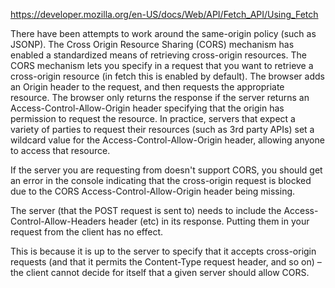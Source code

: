 https://developer.mozilla.org/en-US/docs/Web/API/Fetch_API/Using_Fetch

There have been attempts to work around the same-origin policy (such as JSONP). The Cross Origin Resource Sharing (CORS) mechanism has enabled a standardized means of retrieving cross-origin resources. The CORS mechanism lets you specify in a request that you want to retrieve a cross-origin resource (in fetch this is enabled by default). The browser adds an Origin header to the request, and then requests the appropriate resource. The browser only returns the response if the server returns an Access-Control-Allow-Origin header specifying that the origin has permission to request the resource. In practice, servers that expect a variety of parties to request their resources (such as 3rd party APIs) set a wildcard value for the Access-Control-Allow-Origin header, allowing anyone to access that resource.

If the server you are requesting from doesn't support CORS, you should get an error in the console indicating that the cross-origin request is blocked due to the CORS Access-Control-Allow-Origin header being missing.


The server (that the POST request is sent to) needs to include the Access-Control-Allow-Headers header (etc) in its response. Putting them in your request from the client has no effect.

This is because it is up to the server to specify that it accepts cross-origin requests (and that it permits the Content-Type request header, and so on) – the client cannot decide for itself that a given server should allow CORS.
